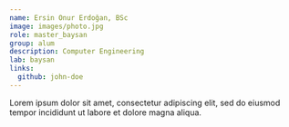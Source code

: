 ```yaml
---
name: Ersin Onur Erdoğan, BSc
image: images/photo.jpg
role: master_baysan
group: alum
description: Computer Engineering
lab: baysan
links:
  github: john-doe
---
```


Lorem ipsum dolor sit amet, consectetur adipiscing elit, sed do eiusmod tempor incididunt ut labore et dolore magna aliqua.
